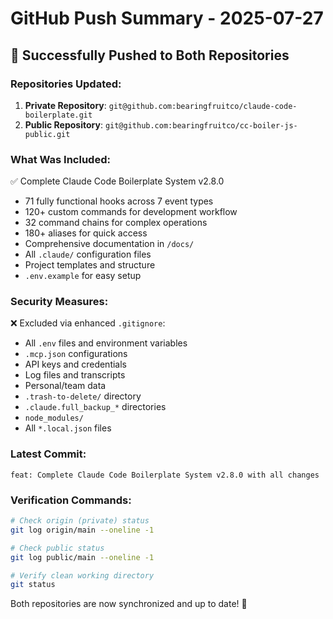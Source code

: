 # GitHub Push Summary - 2025-07-27

## 🚀 Successfully Pushed to Both Repositories

### Repositories Updated:
1. **Private Repository**: `git@github.com:bearingfruitco/claude-code-boilerplate.git`
2. **Public Repository**: `git@github.com:bearingfruitco/cc-boiler-js-public.git`

### What Was Included:
✅ Complete Claude Code Boilerplate System v2.8.0
- 71 fully functional hooks across 7 event types
- 120+ custom commands for development workflow
- 32 command chains for complex operations
- 180+ aliases for quick access
- Comprehensive documentation in `/docs/`
- All `.claude/` configuration files
- Project templates and structure
- `.env.example` for easy setup

### Security Measures:
❌ Excluded via enhanced `.gitignore`:
- All `.env` files and environment variables
- `.mcp.json` configurations
- API keys and credentials
- Log files and transcripts
- Personal/team data
- `.trash-to-delete/` directory
- `.claude.full_backup_*` directories
- `node_modules/`
- All `*.local.json` files

### Latest Commit:
```
feat: Complete Claude Code Boilerplate System v2.8.0 with all changes
```

### Verification Commands:
```bash
# Check origin (private) status
git log origin/main --oneline -1

# Check public status  
git log public/main --oneline -1

# Verify clean working directory
git status
```

Both repositories are now synchronized and up to date! 🎉
